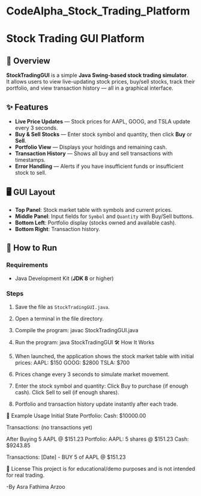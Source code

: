 # CodeAlpha_Stock_Trading_Platform
# Stock Trading GUI Platform

## 📌 Overview
**StockTradingGUI** is a simple **Java Swing-based stock trading simulator**.  
It allows users to view live-updating stock prices, buy/sell stocks, track their portfolio, and view transaction history — all in a graphical interface.

## ✨ Features
- **Live Price Updates** — Stock prices for AAPL, GOOG, and TSLA update every 3 seconds.
- **Buy & Sell Stocks** — Enter stock symbol and quantity, then click **Buy** or **Sell**.
- **Portfolio View** — Displays your holdings and remaining cash.
- **Transaction History** — Shows all buy and sell transactions with timestamps.
- **Error Handling** — Alerts if you have insufficient funds or insufficient stock to sell.

## 🖥️ GUI Layout
- **Top Panel**: Stock market table with symbols and current prices.
- **Middle Panel**: Input fields for `Symbol` and `Quantity` with Buy/Sell buttons.
- **Bottom Left**: Portfolio display (stocks owned and available cash).
- **Bottom Right**: Transaction history.

## 🚀 How to Run
### **Requirements**
- Java Development Kit (**JDK 8** or higher)

### **Steps**
1. Save the file as `StockTradingGUI.java`.
2. Open a terminal in the file directory.
3. Compile the program:
   javac StockTradingGUI.java
4. Run the program:
   java StockTradingGUI
🛠️ How It Works
1. When launched, the application shows the stock market table with initial prices:
   AAPL: $150
   GOOG: $2800
   TSLA: $700

2. Prices change every 3 seconds to simulate market movement.

3. Enter the stock symbol and quantity:
   Click Buy to purchase (if enough cash).
   Click Sell to sell (if enough shares).

4. Portfolio and transaction history update instantly after each trade.

📸 Example Usage
Initial State
  Portfolio:
  Cash: $10000.00

  Transactions:
  (no transactions yet)

After Buying 5 AAPL @ $151.23
  Portfolio:
  AAPL: 5 shares @ $151.23
  Cash: $9243.85

  Transactions:
  [Date] - BUY 5 of AAPL @ $151.23

📄 License
This project is for educational/demo purposes and is not intended for real trading.

-By Asra Fathima Arzoo



